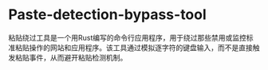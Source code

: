 # Paste-detection-bypass-tool
粘贴绕过工具是一个用Rust编写的命令行应用程序，用于绕过那些禁用或监控标准粘贴操作的网站和应用程序。该工具通过模拟逐字符的键盘输入，而不是直接触发粘贴事件，从而避开粘贴检测机制。
